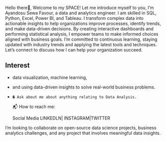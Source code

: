  Hello there👋, Welcome to my SPACE!
 Let me introduce myself to you,
 I’m Ayandosu Sewa Favour, a data and analytics engineer.
 I am skilled in SQL, Python, Excel, Power BI, and Tableau. 
 I transform complex data into actionable insights to help
 organizations improve processes, identify trends, and make 
 data-driven decisions.
 By creating interactive dashboards and performing statistical analysis,
 I empower teams to make informed choices aligned with business goals. 
 I’m committed to continuous learning, staying updated with industry 
 trends and applying the latest tools and techniques.
 Let’s connect to discuss how I can help your organization succeed.

## Interest
-   data visualization, machine learning,
-   and using data-driven insights to solve real-world business problems.
-     � Ask about me about anything relating to Data Analysis.
     📬 How to reach me:
    
    SocIal Media
    LINKEDLN| INSTAGRAM|TWITTER

 I’m looking to collaborate on open-source data science projects,
 business analytics challenges, and any project that involves meaningful data insights.


  


<!---
AyandosuSewaFavour/AyandosuSewaFavour is a ✨ special ✨ repository because its `README.md` (this file) appears on your GitHub profile.
You can click the Preview link to take a look at your changes.
--->
